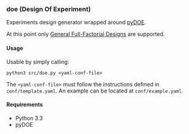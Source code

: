 ### doe (Design Of Experiment)

Experiments design generator wrapped around [pyDOE](https://pythonhosted.org/pyDOE/).

At this point only [General Full-Factorial Designs](https://en.wikipedia.org/wiki/Factorial_experiment) are supported.

#### Usage

Usable by simply calling:

    python3 src/doe.py <yaml-conf-file>

The `<yaml-conf-file>` must follow the instructions defined in `conf/template.yaml`. An example can be located at `conf/example.yaml`.

#### Requirements

* Python 3.3
* pyDOE
